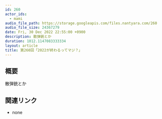 ```yaml
---
id: 260
actor_ids:
  - mami
audio_file_path: https://storage.googleapis.com/files.nantyara.com/260.mp3
audio_file_size: 24367279
date: Fri, 30 Dec 2022 22:55:00 +0900
description: 散弾銃とか
duration: 1012.1147083333334
layout: article
title: 第260回「2022が終わるってマジ？」
---
```

## 概要

散弾銃とか

## 関連リンク

* none
